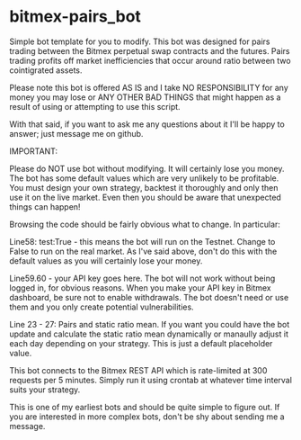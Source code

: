 # bitmex-pairs_bot

Simple bot template for you to modify. This bot was designed for pairs trading between the Bitmex perpetual swap contracts and the futures. Pairs trading profits off market inefficiencies that occur around ratio between two cointigrated assets.

Please note this bot is offered AS IS and I take NO RESPONSIBILITY for any money you may lose or ANY OTHER BAD THINGS that might happen as a result of using or attempting to use this script.

With that said, if you want to ask me any questions about it I'll be happy to answer; just message me on github. 

IMPORTANT:

Please do NOT use bot without modifying. It will certainly lose you money. The bot has some default values which are very unlikely to be profitable. You must design your own strategy, backtest it thoroughly and only then use it on the live market. Even then you should be aware that unexpected things can happen!

Browsing the code should be fairly obvious what to change. In particular:

Line58: test:True - this means the bot will run on the Testnet. Change to False to run on the real market. As I've said above, don't do this with the default values as you will certainly lose your money. 

Line59.60 - your API key goes here. The bot will not work without being logged in, for obvious reasons. When you make your API key in Bitmex dashboard, be sure not to enable withdrawals. The bot doesn't need or use them and you only create potential vulnerabilities. 

Line 23 - 27: Pairs and static ratio mean. If you want you could have the bot update and calculate the static ratio mean dynamically or manaully adjust it each day depending on your strategy. This is just a default placeholder value.

This bot connects to the Bitmex REST API which is rate-limited at 300 requests per 5 minutes. Simply run it using crontab at whatever time interval suits your strategy.

This is one of my earliest bots and should be quite simple to figure out. If you are interested in more complex bots, don't be shy about sending me a message. 





